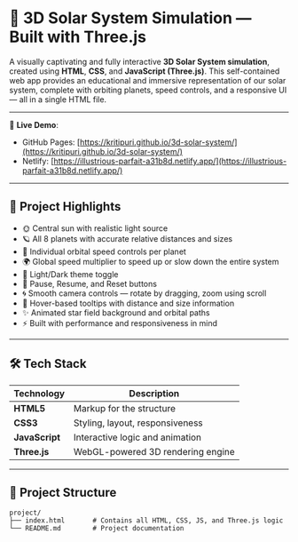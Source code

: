 # 🌌 3D Solar System Simulation — Built with Three.js

A visually captivating and fully interactive **3D Solar System simulation**, created using **HTML**, **CSS**, and **JavaScript (Three.js)**. This self-contained web app provides an educational and immersive representation of our solar system, complete with orbiting planets, speed controls, and a responsive UI — all in a single HTML file.

---
🔗 **Live Demo**:  
- GitHub Pages: [https://kritipuri.github.io/3d-solar-system/](https://kritipuri.github.io/3d-solar-system/)
- Netlify: [https://illustrious-parfait-a31b8d.netlify.app/](https://illustrious-parfait-a31b8d.netlify.app/)
---

## 📌 Project Highlights

- 🌞 Central sun with realistic light source
- 🪐 All 8 planets with accurate relative distances and sizes
- 🔄 Individual orbital speed controls per planet
- 🌍 Global speed multiplier to speed up or slow down the entire system
- 🎨 Light/Dark theme toggle
- 🛑 Pause, Resume, and Reset buttons
- 🌀 Smooth camera controls — rotate by dragging, zoom using scroll
- 🧠 Hover-based tooltips with distance and size information
- ✨ Animated star field background and orbital paths
- ⚡ Built with performance and responsiveness in mind
---

## 🛠️ Tech Stack

| Technology | Description                          |
|------------|--------------------------------------|
| **HTML5**  | Markup for the structure             |
| **CSS3**   | Styling, layout, responsiveness      |
| **JavaScript** | Interactive logic and animation |
| **Three.js** | WebGL-powered 3D rendering engine  |

---

## 📂 Project Structure

```plaintext
project/
├── index.html       # Contains all HTML, CSS, JS, and Three.js logic
└── README.md        # Project documentation
